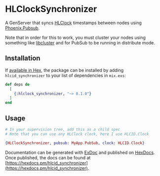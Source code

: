 # HLClockSynchronizer

A GenServer that syncs [HLClock](https://hexdocs.pm/hlclock/HLClock.html) timestamps between nodes using [Phoenix.Pubsub](https://hexdocs.pm/phoenix_pubsub/Phoenix.PubSub.html).

Note that in order for this to work, you must cluster your nodes using something like [libcluster](https://hexdocs.pm/libcluster/readme.html) and for PubSub to be running in distribute mode.

## Installation

If [available in Hex](https://hex.pm/docs/publish), the package can be installed
by adding `hlcid_synchronizer` to your list of dependencies in `mix.exs`:

```elixir
def deps do
  [
    {:hlclock_synchronizer, "~> 0.1.0"}
  ]
end
```

## Usage
```elixir
# In your supervision tree, add this as a child spec
# Note that you can use any HLClock clock, here I use HLCID.Clock

{HLClockSynchronizer, pubsub: MyApp.PubSub, clock: HLCID.Clock}
```

Documentation can be generated with [ExDoc](https://github.com/elixir-lang/ex_doc)
and published on [HexDocs](https://hexdocs.pm). Once published, the docs can
be found at [https://hexdocs.pm/hlcid_synchronizer](https://hexdocs.pm/hlcid_synchronizer).

